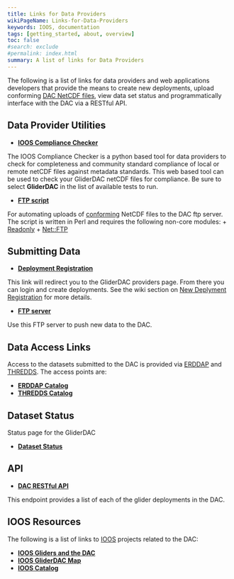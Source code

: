 ```yaml
---
title: Links for Data Providers
wikiPageName: Links-for-Data-Providers
keywords: IOOS, documentation
tags: [getting_started, about, overview]
toc: false
#search: exclude
#permalink: index.html
summary: A list of links for Data Providers
---
```


<!--
> [Wiki](https://github.com/kerfoot/ioosngdac/wiki) ▸ **Data Provider Links**
-->

The following is a list of links for data providers and web applications developers that provide the means to create new deployments, upload conforming [DAC NetCDF files](ngdac-netcdf-file-format-version-2.html), view data set status and programmatically interface with the DAC via a RESTful API.

<!--
# Contents

- [Utilities and Resources for Data Providers](#utilities-and-resources-for-data-providers)
- [Links](#links)
- [Interacting with the DAC](#link-use-and-descriptions)
-->

## Data Provider Utilities

 - [**IOOS Compliance Checker**](https://compliance.ioos.us/index.html)

  The IOOS Compliance Checker is a python based tool for data providers to check for completeness and community standard compliance of local or remote netCDF files against metadata standards. This web based tool can be used to check your GliderDAC netCDF files for compliance. Be sure to select **GliderDAC** in the list of available tests to run.

 - [**FTP script**](https://github.com/ioos/ioosngdac/blob/master/util/ncFtp2ngdac.pl)

 For automating uploads of [conforming](ngdac-netcdf-file-format-version-2.html) NetCDF files to the DAC ftp server.  The script is written in Perl and requires the following non-core modules:
    + [Readonly](http://search.cpan.org/~roode/Readonly-1.03/Readonly.pm)
    + [Net::FTP](http://search.cpan.org/~shay/libnet-1.25/Net/FTP.pm)


## Submitting Data
 - [**Deployment Registration**](https://gliders.ioos.us/providers)

This link will redirect you to the GliderDAC providers page. From there you can login and create deployments. See the wiki section on [New Deplyment Registration](/ioosngdac/ngdac-netcdf-file-submission-process.html#new-deployment-registration) for more details.
 - [**FTP server**](ftp://gliders.ioos.us/)

Use this FTP server to push new data to the DAC.

## Data Access Links
Access to the datasets submitted to the DAC is provided via [ERDDAP](http://coastwatch.pfeg.noaa.gov/erddap/information.html) and [THREDDS](http://www.unidata.ucar.edu/software/thredds/current/tds/).  The access points are:

 - [**ERDDAP Catalog**](https://gliders.ioos.us/erddap/tabledap/index.html)
 - [**THREDDS Catalog**](https://gliders.ioos.us/thredds/catalog.html)

## Dataset Status
Status page for the GliderDAC
 - [**Dataset Status**](https://gliders.ioos.us/status)

## API
 - [**DAC RESTful API**](https://gliders.ioos.us/providers/api/deployment)

This endpoint provides a list of each of the glider deployments in the DAC.

## IOOS Resources

The following is a list of links to [IOOS](https://ioos.us) projects related to the DAC:

 - [**IOOS Gliders and the DAC**](https://gliders.ioos.us/data)
 - [**IOOS GliderDAC Map**](https://gliders.ioos.us/map)
 - [**IOOS Catalog**](https://data.ioos.us/)


